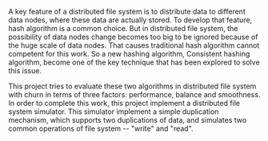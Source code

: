 A key feature of a distributed file system is to distribute data to different data nodes, where these data are actually stored. To develop that feature, hash algorithm is a common choice. But in distributed file system, the possibility of data nodes change becomes too big to be ignored because of the huge scale of data nodes. That causes traditional hash algorithm cannot competent for this work. So a new hashing algorithm, Consistent hashing algorithm, become one of the key technique that has been explored to solve this issue.

This project tries to evaluate these two algorithms in distributed file system with churn in terms of three factors: performance, balance and smoothness. In order to complete this work, this project implement a distributed file system simulator. This simulator implement a simple duplication mechanism, which supports two duplications of data, and simulates two common operations of file system -- "write" and "read". 

